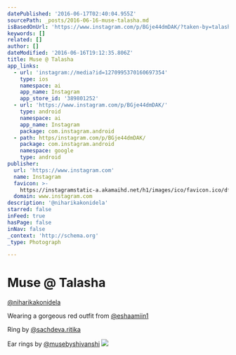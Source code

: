 ```yaml
---
datePublished: '2016-06-17T02:40:04.955Z'
sourcePath: _posts/2016-06-16-muse-talasha.md
isBasedOnUrl: 'https://www.instagram.com/p/BGje44dmDAK/?taken-by=talashahyderabad'
keywords: []
related: []
author: []
dateModified: '2016-06-16T19:12:35.806Z'
title: Muse @ Talasha
app_links:
  - url: 'instagram://media?id=1270995370160697354'
    type: ios
    namespace: ai
    app_name: Instagram
    app_store_id: '389801252'
  - url: 'https://www.instagram.com/p/BGje44dmDAK/'
    type: android
    namespace: ai
    app_name: Instagram
    package: com.instagram.android
  - path: https/instagram.com/p/BGje44dmDAK/
    package: com.instagram.android
    namespace: google
    type: android
publisher:
  url: 'https://www.instagram.com'
  name: Instagram
  favicon: >-
    https://instagramstatic-a.akamaihd.net/h1/images/ico/favicon.ico/dfa85bb1fd63.ico
  domain: www.instagram.com
description: '@niharikakonidela'
starred: false
inFeed: true
hasPage: false
inNav: false
_context: 'http://schema.org'
_type: Photograph

---
```

# Muse @ Talasha

[@niharikakonidela][0]

Wearing a gorgeous red outfit from [@eshaamiin1][1]

Ring by [@sachdeva.ritika][2]

Ear rings by [@musebyshivanshi][3]
![](https://imgflo.herokuapp.com/graph/vahj1ThiexotieMo/8e6a6ffab5fa956d917e85c685c98129/croprotate.jpg?cropheight=1232&cropwidth=471&degrees=0&input=https%3A%2F%2Fthe-grid-user-content.s3-us-west-2.amazonaws.com%2F012badab-964c-4d38-9446-f6b147998133.jpg&x=0&y=0)

[0]: https://www.instagram.com/niharikakonidela/
[1]: https://www.instagram.com/eshaamiin1/
[2]: https://www.instagram.com/sachdeva.ritika/
[3]: https://www.instagram.com/musebyshivanshi/ "The Muse"